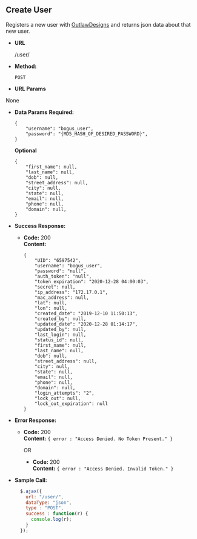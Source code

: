 **Create User**
----
Registers a new user with [OutlawDesigns](https://outlawdesigns.io) and returns json data about that new user.

* **URL**

  /user/

* **Method:**

  `POST`

*  **URL Params**

  None

* **Data Params**
  **Required:**
  ```
  {
      "username": "bogus_user",
      "password": "{MD5_HASH_OF_DESIRED_PASSWORD}",
  }
  ```
  **Optional**
  ```
  {
      "first_name": null,
      "last_name": null,
      "dob": null,
      "street_address": null,
      "city": null,
      "state": null,
      "email": null,
      "phone": null,
      "domain": null,
  }
  ```

* **Success Response:**

  * **Code:** 200 <br />
    **Content:**
    ```
    {
        "UID": "6597542",
        "username": "bogus_user",
        "password": "null",
        "auth_token": "null",
        "token_expiration": "2020-12-28 04:00:03",
        "secret": null,
        "ip_address": "172.17.0.1",
        "mac_address": null,
        "lat": null,
        "lon": null,
        "created_date": "2019-12-10 11:50:13",
        "created_by": null,
        "updated_date": "2020-12-28 01:14:17",
        "updated_by": null,
        "last_login": null,
        "status_id": null,
        "first_name": null,
        "last_name": null,
        "dob": null,
        "street_address": null,
        "city": null,
        "state": null,
        "email": null,
        "phone": null,
        "domain": null,
        "login_attempts": "2",
        "lock_out": null,
        "lock_out_expiration": null
    }
    ```

* **Error Response:**

  * **Code:** 200 <br />
    **Content:** `{ error : "Access Denied. No Token Present." }`

    OR

    * **Code:** 200 <br />
      **Content:** `{ error : "Access Denied. Invalid Token." }`

* **Sample Call:**

  ```javascript
    $.ajax({
      url: "/user/",
      dataType: "json",
      type : "POST",
      success : function(r) {
        console.log(r);
      }
    });
  ```
